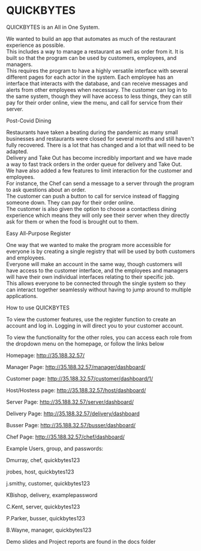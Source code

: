# QUICKBYTES

QUICKBYTES is an All in One System. 

We wanted to build an app that automates as much of the restaurant experience as possible.  
This includes a way to manage a restaurant as well as order from it. 
It is built so that the program can be used by customers, employees, and managers.  
This requires the program to have a highly versatile interface with several different pages for each actor in the system. 
Each employee has an interface that interacts with the database, and can receive messages and alerts from other employees when necessary. 
The customer can log in to the same system, though they will have access to less things, they can still pay for their order online, view the menu, and call for service from their server.


Post-Covid Dining 

Restaurants have taken a beating during the pandemic as many small businesses and restaurants were closed for several months and still haven't fully recovered.
There is a lot that has changed and a lot that will need to be adapted.  
Delivery and Take Out has become incredibly important and we have made a way to fast track orders in the order queue for delivery and Take Out.  
We have also added a few features to limit interaction for the customer and employees.  
For instance, the Chef can send a message to a server through the program to ask questions about an order.  
The customer can push a button to call for service instead of flagging someone down. 
They can pay for their order online.  
The customer is also given the option to choose a contactless dining experience which means they will only see their server when they directly ask for them or when the food is brought out to them.

Easy All-Purpose Register 

One way that we wanted to make the program more accessible for everyone is by creating a single registry that will be used by both customers and employees.  
Everyone will make an account in the same way, though customers will have access to the customer interface, and the employees and managers will have their own individual interfaces relating to their specific job.  
This allows everyone to be connected through the single system so they can interact together seamlessly without having to jump around to multiple applications.


How to use QUICKBYTES 

To view the customer features, use the register function to create an account and log in. Logging in will direct you to your customer account.

To view the functionality for the other roles, you can access each role from the dropdown menu on the homepage, or follow the links below

Homepage: http://35.188.32.57/

Manager Page: http://35.188.32.57/manager/dashboard/

Customer page: http://35.188.32.57/customer/dashboard/1/

Host/Hostess page: http://35.188.32.57/host/dashboard/

Server Page: http://35.188.32.57/server/dashboard/

Delivery Page: http://35.188.32.57/delivery/dashboard

Busser Page: http://35.188.32.57/busser/dashboard/

Chef Page: http://35.188.32.57/chef/dashboard/

Example Users, group, and passwords:

Dmurray, chef, quickbytes123

jrobes, host, quickbytes123

j.smithy, customer, quickbytes123

KBishop, delivery, examplepassword

C.Kent, server, quickbytes123

P.Parker, busser, quickbytes123

B.Wayne, manager, quickbytes123


Demo slides and Project reports are found in the docs folder
